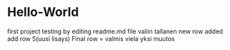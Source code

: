 # Hello-World
first project
testing by editing readme.md file
valiin tallanen
new row added
add row 5(uusi lisays)
Final row = valmis
viela yksi muutos

